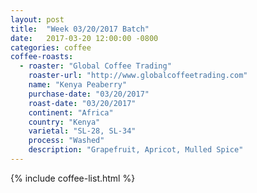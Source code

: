```yaml
---
layout: post
title:  "Week 03/20/2017 Batch"
date:   2017-03-20 12:00:00 -0800
categories: coffee
coffee-roasts:
  - roaster: "Global Coffee Trading"
    roaster-url: "http://www.globalcoffeetrading.com"
    name: "Kenya Peaberry"
    purchase-date: "03/20/2017"
    roast-date: "03/20/2017"
    continent: "Africa"
    country: "Kenya"
    varietal: "SL-28, SL-34"
    process: "Washed"
    description: "Grapefruit, Apricot, Mulled Spice"
---
```


{% include coffee-list.html %}
